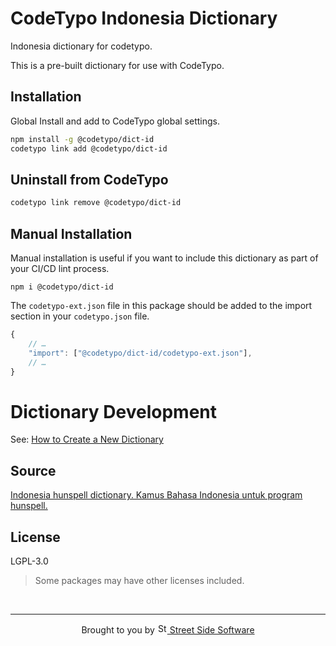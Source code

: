 # CodeTypo Indonesia Dictionary

Indonesia dictionary for codetypo.

This is a pre-built dictionary for use with CodeTypo.

## Installation

Global Install and add to CodeTypo global settings.

```sh
npm install -g @codetypo/dict-id
codetypo link add @codetypo/dict-id
```

## Uninstall from CodeTypo

```sh
codetypo link remove @codetypo/dict-id
```

## Manual Installation

Manual installation is useful if you want to include this dictionary as part of your CI/CD lint process.

```
npm i @codetypo/dict-id
```

The `codetypo-ext.json` file in this package should be added to the import section in your `codetypo.json` file.

```javascript
{
    // …
    "import": ["@codetypo/dict-id/codetypo-ext.json"],
    // …
}
```

# Dictionary Development

See: [How to Create a New Dictionary](https://github.com/khulnasoft/codetypo-dicts#how-to-create-a-new-dictionary)

## Source

[Indonesia hunspell dictionary. Kamus Bahasa Indonesia untuk program hunspell.](https://github.com/shuLhan/hunspell-id)

## License

LGPL-3.0

> Some packages may have other licenses included.

<!--- @@inject: ../../static/footer.md --->

<br/>

---

<p align="center">
Brought to you by <a href="https://streetsidesoftware.com" title="Street Side Software">
<img width="16" alt="Street Side Software Logo" src="https://i.imgur.com/CyduuVY.png" /> Street Side Software
</a>
</p>

<!--- @@inject-end: ../../static/footer.md --->
